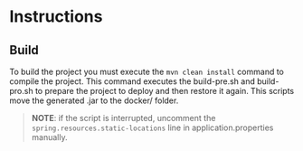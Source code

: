 
# Instructions

## Build

To build the project you must execute the `mvn clean install` command to compile the project. This command executes the build-pre.sh and build-pro.sh to prepare the project to deploy and then restore it again.
This scripts move the generated .jar to the docker/ folder.

> **NOTE**: if the script is interrupted, uncomment the `spring.resources.static-locations` line in application.properties manually.
